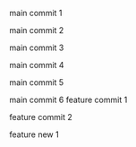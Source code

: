 main commit 1

main commit 2

main commit 3

main commit 4

main commit 5

main commit 6
feature commit 1

feature commit 2

feature new 1